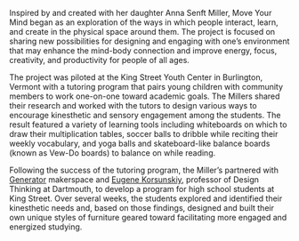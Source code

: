 Inspired by and created with her daughter Anna Senft Miller, Move Your Mind began as an exploration of the ways in which people interact, learn, and create in the physical space around them. The project is focused on sharing new possibilities for designing and engaging with one’s environment that may enhance the mind-body connection and improve energy, focus, creativity, and productivity for people of all ages.

The project was piloted at the King Street Youth Center in Burlington, Vermont with a tutoring program that pairs young children with community members to work one-on-one toward academic goals. The Millers shared their research and worked with the tutors to design various ways to encourage kinesthetic and sensory engagement among the students. The result featured a variety of learning tools including whiteboards on which to draw their multiplication tables, soccer balls to dribble while reciting their weekly vocabulary, and yoga balls and skateboard-like balance boards (known as Vew-Do boards) to balance on while reading. 

Following the success of the tutoring program, the Miller’s partnered with [Generator](https://generatorvt.com/) makerspace and [Eugene Korsunskiy](http://www.eugenekorsunskiy.com/), professor of Design Thinking at Dartmouth, to develop a program for high school students at King Street. Over several weeks, the students explored and identified their kinesthetic needs and, based on those findings, designed and built their own unique styles of furniture geared toward facilitating more engaged and energized studying. 
